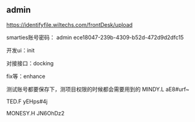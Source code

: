 ## admin

https://identifyfile.wiltechs.com/frontDesk/upload



smarties账号密码：
admin
ece18047-239b-4309-b52d-472d9d2dfc15



开发ui：init

对接接口：docking

fix等：enhance





测试账号都要保存下，测项目权限的时候都会需要用到的
MINDY.L
aE8#urf~

TED.F
yEHps#4j

MONESY.H 
JN6OhDz2

